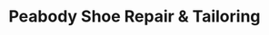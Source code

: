 ---
title: "Peabody Shoe Repair & Tailoring"
url: /peabody/peabody-shoe-repair-und-tailoring/
shop: Schneiderei
---